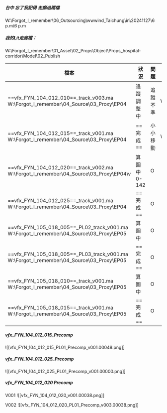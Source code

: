 ##### 台中 忘了我記得 走廊追蹤檔
W:\Forgot_I_remember\06_Outsourcing\wwwind_Taichung\in\20241127\6 p.m\6 p.m

##### 我的Lit走廊檔：
W:\Forgot_I_remember\01_Asset\02_Props\Object\Props_hospital-corridor\Model\02_Publish

| 檔案                                                                                         | 狀況           | 問題   | 路徑                                                                                                                             |
| ------------------------------------------------------------------------------------------ | ------------ | ---- | ------------------------------------------------------------------------------------------------------------------------------ |
| ==vfx_FYN_104_012_010==_track_v003.ma<br>W:\Forgot_I_remember\04_Source\03_Proxy\EP04      | 追蹤調整中        | 追蹤不準 | W:\Forgot_I_remember\02_Shot\EP04\vfx_FYN_104_012_010\01_3D\Track\03_Check\241204\vfx_FYN_104_012_010_Track_Incorrect_v002.mov |
| ==vfx_FYN_104_012_015==_track_v001.ma<br>W:\Forgot_I_remember\04_Source\03_Proxy\EP04      | ==完成==       | 小小移動 | W:\Forgot_I_remember\02_Shot\EP04\vfx_FYN_104_012_015\01_3D\Track\03_Check\241204\vfx_FYN_104_012_015_Track_v001               |
| ==vfx_FYN_104_012_020==_track_v002.ma<br>W:\Forgot_I_remember\04_Source\03_Proxy\EP04\v    | 算圖中<br>0-142 | O    |                                                                                                                                |
| ==vfx_FYN_104_012_025==_track_v001.ma<br>W:\Forgot_I_remember\04_Source\03_Proxy\EP04      | ==完成==       | O    |                                                                                                                                |
| ==vfx_FYN_105_018_005==_PL02_track_v001.ma<br>W:\Forgot_I_remember\04_Source\03_Proxy\EP05 | 算圖中          | O    |                                                                                                                                |
| ==vfx_FYN_105_018_005==_PL03_track_v001.ma<br>W:\Forgot_I_remember\04_Source\03_Proxy\EP05 | ==完成==       | O    |                                                                                                                                |
| ==vfx_FYN_105_018_010==_track_v001.ma<br>W:\Forgot_I_remember\04_Source\03_Proxy\EP05      | 算圖中          | O    |                                                                                                                                |
| ==vfx_FYN_105_018_015==_track_v001.ma<br>W:\Forgot_I_remember\04_Source\03_Proxy\EP05      | ==完成==       | O    |                                                                                                                                |

##### vfx_FYN_104_012_015_Precomp
![[vfx_FYN_104_012_015_PL01_Precomp_v001.00048.png]]

##### vfx_FYN_104_012_025_Precomp
![[vfx_FYN_104_012_025_PL01_Precomp_v001.00000.png]]

##### vfx_FYN_104_012_020 Precomp
V001
![[vfx_FYN_104_012_020_v001.00038.png]]

V002
![[vfx_FYN_104_012_020_PL01_Precomp_v003.00038.png]]